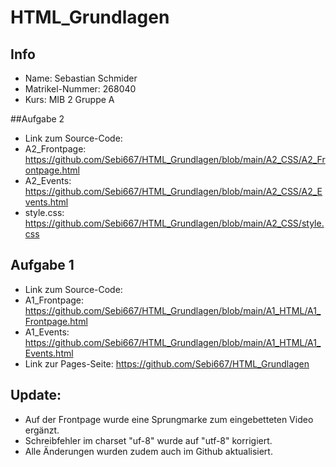 # HTML_Grundlagen
## Info
* Name: Sebastian Schmider
* Matrikel-Nummer: 268040
* Kurs: MIB 2 Gruppe A

##Aufgabe 2
* Link zum Source-Code:
* A2_Frontpage: https://github.com/Sebi667/HTML_Grundlagen/blob/main/A2_CSS/A2_Frontpage.html
* A2_Events: https://github.com/Sebi667/HTML_Grundlagen/blob/main/A2_CSS/A2_Events.html
* style.css: https://github.com/Sebi667/HTML_Grundlagen/blob/main/A2_CSS/style.css

## Aufgabe 1
* Link zum Source-Code:
* A1_Frontpage: https://github.com/Sebi667/HTML_Grundlagen/blob/main/A1_HTML/A1_Frontpage.html
* A1_Events: https://github.com/Sebi667/HTML_Grundlagen/blob/main/A1_HTML/A1_Events.html 
* Link zur Pages-Seite: https://github.com/Sebi667/HTML_Grundlagen
## Update:
* Auf der Frontpage wurde eine Sprungmarke zum eingebetteten Video ergänzt.
* Schreibfehler im charset "uf-8" wurde auf "utf-8" korrigiert.
* Alle Änderungen wurden zudem auch im Github aktualisiert.

